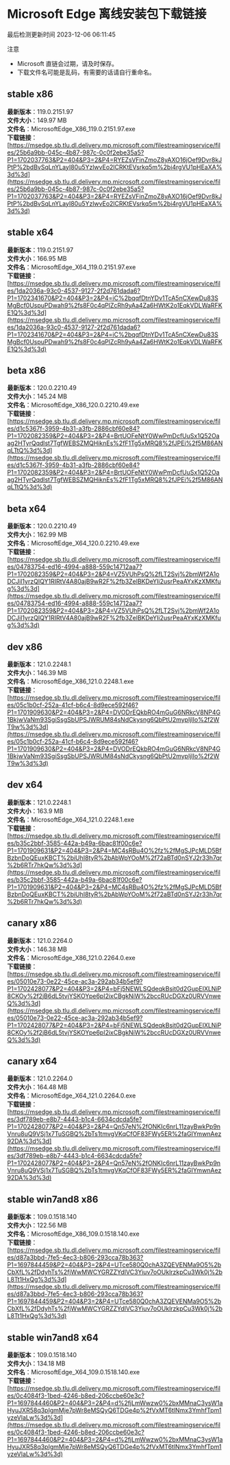 # Microsoft Edge 离线安装包下载链接
最后检测更新时间
2023-12-06 06:11:45

注意
* Microsoft 直链会过期，请及时保存。
* 下载文件名可能是乱码，有需要的话请自行重命名。

## stable x86
**最新版本**：119.0.2151.97  
**文件大小**：149.97 MB  
**文件名**：MicrosoftEdge_X86_119.0.2151.97.exe  
**下载链接**：[https://msedge.sb.tlu.dl.delivery.mp.microsoft.com/filestreamingservice/files/25b6a9bb-045c-4b87-987c-0c0f2ebe35a5?P1=1702037763&P2=404&P3=2&P4=RYEZsVFinZmoZ8yAXO16jOef9Dvr8kJPtP%2bdBvSqLnYLayI80u5YzlwvEo2lCRKtEVsrkq5m%2bi4rgVU1pHEaXA%3d%3d](https://msedge.sb.tlu.dl.delivery.mp.microsoft.com/filestreamingservice/files/25b6a9bb-045c-4b87-987c-0c0f2ebe35a5?P1=1702037763&P2=404&P3=2&P4=RYEZsVFinZmoZ8yAXO16jOef9Dvr8kJPtP%2bdBvSqLnYLayI80u5YzlwvEo2lCRKtEVsrkq5m%2bi4rgVU1pHEaXA%3d%3d)  

## stable x64
**最新版本**：119.0.2151.97  
**文件大小**：166.95 MB  
**文件名**：MicrosoftEdge_X64_119.0.2151.97.exe  
**下载链接**：[https://msedge.sb.tlu.dl.delivery.mp.microsoft.com/filestreamingservice/files/1da2036a-93c0-4537-9127-2f2d761dada6?P1=1702341670&P2=404&P3=2&P4=iC%2bqqfDtnYDv1TcA5nCXewDu83SMgBcf0UspuPDwah9%2fs8F0c4qPlZcRh9yAa4Za6HWtK2o1EqkVDLWaRFKE1Q%3d%3d](https://msedge.sb.tlu.dl.delivery.mp.microsoft.com/filestreamingservice/files/1da2036a-93c0-4537-9127-2f2d761dada6?P1=1702341670&P2=404&P3=2&P4=iC%2bqqfDtnYDv1TcA5nCXewDu83SMgBcf0UspuPDwah9%2fs8F0c4qPlZcRh9yAa4Za6HWtK2o1EqkVDLWaRFKE1Q%3d%3d)  

## beta x86
**最新版本**：120.0.2210.49  
**文件大小**：145.24 MB  
**文件名**：MicrosoftEdge_X86_120.0.2210.49.exe  
**下载链接**：[https://msedge.sb.tlu.dl.delivery.mp.microsoft.com/filestreamingservice/files/d1c5367f-3959-4b31-a3fb-2886cbf60e84?P1=1702082359&P2=404&P3=2&P4=BrtUOFeNtY0WwPmDcfUuSx1Q52Oaag2HTyrQqdlst7TgfWEBSZMQHiknEs%2fF1Tg5xMRQ8%2fJPEi%2f5M86ANqLTtQ%3d%3d](https://msedge.sb.tlu.dl.delivery.mp.microsoft.com/filestreamingservice/files/d1c5367f-3959-4b31-a3fb-2886cbf60e84?P1=1702082359&P2=404&P3=2&P4=BrtUOFeNtY0WwPmDcfUuSx1Q52Oaag2HTyrQqdlst7TgfWEBSZMQHiknEs%2fF1Tg5xMRQ8%2fJPEi%2f5M86ANqLTtQ%3d%3d)  

## beta x64
**最新版本**：120.0.2210.49  
**文件大小**：162.99 MB  
**文件名**：MicrosoftEdge_X64_120.0.2210.49.exe  
**下载链接**：[https://msedge.sb.tlu.dl.delivery.mp.microsoft.com/filestreamingservice/files/04783754-ed16-4994-a888-559c14712aa7?P1=1702082359&P2=404&P3=2&P4=VZ5VUhPsQ%2fLT2Svj%2bmWf2A1oDCJil1yrzQIQY1RIRtV4A80ajB9wR2F%2fb3ZelBKDeYIi2usrPeaAYxKzXMKfug%3d%3d](https://msedge.sb.tlu.dl.delivery.mp.microsoft.com/filestreamingservice/files/04783754-ed16-4994-a888-559c14712aa7?P1=1702082359&P2=404&P3=2&P4=VZ5VUhPsQ%2fLT2Svj%2bmWf2A1oDCJil1yrzQIQY1RIRtV4A80ajB9wR2F%2fb3ZelBKDeYIi2usrPeaAYxKzXMKfug%3d%3d)  

## dev x86
**最新版本**：121.0.2248.1  
**文件大小**：146.39 MB  
**文件名**：MicrosoftEdge_X86_121.0.2248.1.exe  
**下载链接**：[https://msedge.sb.tlu.dl.delivery.mp.microsoft.com/filestreamingservice/files/05c1b0cf-252a-41cf-b6c4-8d9ece592f46?P1=1701909630&P2=404&P3=2&P4=DVODrEQkbRO4mGuG6NRkcV8NP4G1BkjwVaNm93SgiSsgSbUPSJWRUM84sNdCkysng6QbPtU2mypIjlIo%2f2WT9w%3d%3d](https://msedge.sb.tlu.dl.delivery.mp.microsoft.com/filestreamingservice/files/05c1b0cf-252a-41cf-b6c4-8d9ece592f46?P1=1701909630&P2=404&P3=2&P4=DVODrEQkbRO4mGuG6NRkcV8NP4G1BkjwVaNm93SgiSsgSbUPSJWRUM84sNdCkysng6QbPtU2mypIjlIo%2f2WT9w%3d%3d)  

## dev x64
**最新版本**：121.0.2248.1  
**文件大小**：163.9 MB  
**文件名**：MicrosoftEdge_X64_121.0.2248.1.exe  
**下载链接**：[https://msedge.sb.tlu.dl.delivery.mp.microsoft.com/filestreamingservice/files/b35c2bbf-3585-442a-b49a-6bac81f00c6e?P1=1701909631&P2=404&P3=2&P4=MC4sRBu4O%2fz%2fMgSJPcMLD5BfBzbnDoQEuxKBCT%2biUhI8tyR%2bAbWpYOoM%2f72aBTd0nSYJ2r33h7qr%2b6RTr7hkQw%3d%3d](https://msedge.sb.tlu.dl.delivery.mp.microsoft.com/filestreamingservice/files/b35c2bbf-3585-442a-b49a-6bac81f00c6e?P1=1701909631&P2=404&P3=2&P4=MC4sRBu4O%2fz%2fMgSJPcMLD5BfBzbnDoQEuxKBCT%2biUhI8tyR%2bAbWpYOoM%2f72aBTd0nSYJ2r33h7qr%2b6RTr7hkQw%3d%3d)  

## canary x86
**最新版本**：121.0.2264.0  
**文件大小**：146.38 MB  
**文件名**：MicrosoftEdge_X86_121.0.2264.0.exe  
**下载链接**：[https://msedge.sb.tlu.dl.delivery.mp.microsoft.com/filestreamingservice/files/05010e73-0e22-45ce-ac3a-292ab34b5ef9?P1=1702428077&P2=404&P3=2&P4=bFj5NEWLSQdeqkBsit0d2GupEIXLNiP8CKOy%2f2jB6dL5tvjYSKOYpe6pI2ixCBgkNiW%2bccRUcDGXz0URVVnweQ%3d%3d](https://msedge.sb.tlu.dl.delivery.mp.microsoft.com/filestreamingservice/files/05010e73-0e22-45ce-ac3a-292ab34b5ef9?P1=1702428077&P2=404&P3=2&P4=bFj5NEWLSQdeqkBsit0d2GupEIXLNiP8CKOy%2f2jB6dL5tvjYSKOYpe6pI2ixCBgkNiW%2bccRUcDGXz0URVVnweQ%3d%3d)  

## canary x64
**最新版本**：121.0.2264.0  
**文件大小**：164.48 MB  
**文件名**：MicrosoftEdge_X64_121.0.2264.0.exe  
**下载链接**：[https://msedge.sb.tlu.dl.delivery.mp.microsoft.com/filestreamingservice/files/3df789eb-e8b7-4443-b1c4-6634cdcda5fe?P1=1702428077&P2=404&P3=2&P4=Qn57eN%2fONKIc6nrL11zayBwkPp9nVnru8uQ9VSj1x7TuSGBQ%2bTs1tmvgVKqCfOF83FWy5ER%2faGIYmwnAez92DA%3d%3d](https://msedge.sb.tlu.dl.delivery.mp.microsoft.com/filestreamingservice/files/3df789eb-e8b7-4443-b1c4-6634cdcda5fe?P1=1702428077&P2=404&P3=2&P4=Qn57eN%2fONKIc6nrL11zayBwkPp9nVnru8uQ9VSj1x7TuSGBQ%2bTs1tmvgVKqCfOF83FWy5ER%2faGIYmwnAez92DA%3d%3d)  

## stable win7and8 x86
**最新版本**：109.0.1518.140  
**文件大小**：122.56 MB  
**文件名**：MicrosoftEdge_X86_109.0.1518.140.exe  
**下载链接**：[https://msedge.sb.tlu.dl.delivery.mp.microsoft.com/filestreamingservice/files/d87a3bbd-7fe5-4ec3-b806-293cca78b363?P1=1697844459&P2=404&P3=2&P4=UTce580Q0chA3ZQEVENMa9O5%2bCbXfL%2fDdyhTs%2fjWwMWCYGRZZYdIVC3Yiuv7oOUklrzkpCu3Wk0j%2bL8Tt1HxQg%3d%3d](https://msedge.sb.tlu.dl.delivery.mp.microsoft.com/filestreamingservice/files/d87a3bbd-7fe5-4ec3-b806-293cca78b363?P1=1697844459&P2=404&P3=2&P4=UTce580Q0chA3ZQEVENMa9O5%2bCbXfL%2fDdyhTs%2fjWwMWCYGRZZYdIVC3Yiuv7oOUklrzkpCu3Wk0j%2bL8Tt1HxQg%3d%3d)  

## stable win7and8 x64
**最新版本**：109.0.1518.140  
**文件大小**：134.18 MB  
**文件名**：MicrosoftEdge_X64_109.0.1518.140.exe  
**下载链接**：[https://msedge.sb.tlu.dl.delivery.mp.microsoft.com/filestreamingservice/files/0c4084f3-1bed-4246-b8ed-206ccbe60e3c?P1=1697844460&P2=404&P3=2&P4=d%2fjLmWwzw0%2bxMMnaC3ysW1aHyuJXR58q3pIgmMje7pWr8eMSQyQ6TDGe4p%2fVxMT6tlNmx3YmhfTpm1yzeVlaLw%3d%3d](https://msedge.sb.tlu.dl.delivery.mp.microsoft.com/filestreamingservice/files/0c4084f3-1bed-4246-b8ed-206ccbe60e3c?P1=1697844460&P2=404&P3=2&P4=d%2fjLmWwzw0%2bxMMnaC3ysW1aHyuJXR58q3pIgmMje7pWr8eMSQyQ6TDGe4p%2fVxMT6tlNmx3YmhfTpm1yzeVlaLw%3d%3d)  

